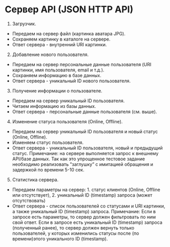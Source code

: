 # Сервер API (JSON HTTP API)

1. Загрузчик.
  - Передаем на сервер файл (картинка аватара JPG).
  - Сохраняем картинку в каталоге на сервере.
  - Ответ сервера - внутренний URI картинки.
2. Добавление нового пользователя.
  - Передаем на сервер персональные данные пользователя (URI картинки, имя пользователя, email и т.д.).
  - Сохраняем информацию в базе данных.
  - Ответ сервера - уникальный ID нового пользователя.
3. Получение информации о пользователе.
  - Передаем на сервер уникальный ID пользователя.
  - Читаем информацию из базы данных.
  - Ответ сервера - персональные данные пользователя (см. выше).
4. Изменение статуса пользователя (Online, Offline).
  - Передаем на сервер уникальный ID пользователя и новый статус (Online, Offline).
  - Изменяем статус пользователя.
  - Ответ сервера - уникальный ID пользователя, новый и предыдущий статус.
Примечание: на сервере выполняется запрос к внешнему API/базе данных.
Так как это упрощенное тестовое задание необходимо реализовать "заглушку” с имитацией обращения и задержкой по времени 5-10 сек.
5. Статистика сервера.
  - Передаем параметры на сервер: 1. статус клиентов (Online, Offline или отсутствует), 2. уникальный ID (timestamp) запроса (может отсутствовать)
  - Ответ сервера - список пользователей со статусами и URI картинки, а также уникальный ID (timestamp) запроса.
Примечание: Если в запросе есть параметры, то сервер должен фильтровать по ним свой ответ. Если в запросе есть уникальный ID (timestamp) запроса (полученный ранее), то сервер должен вернуть только пользователей, у которых изменились статусы после (по времени)этого уникального ID (timestamp).
